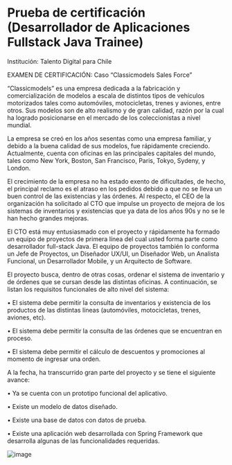 # Prueba de certificación (Desarrollador de Aplicaciones Fullstack Java Trainee)
Institución: Talento Digital para Chile

EXAMEN DE CERTIFICACIÓN: Caso “Classicmodels Sales Force”

“Classicmodels” es una empresa dedicada a la fabricación y comercialización de modelos a escala
de distintos tipos de vehículos motorizados tales como automóviles, motocicletas, trenes y aviones,
entre otros. Sus modelos son de alto realismo y de gran calidad, razón por la cual ha logrado
posicionarse en el mercado de los coleccionistas a nivel mundial.

La empresa se creó en los años sesentas como una empresa familiar, y debido a la buena calidad de
sus modelos, fue rápidamente creciendo. Actualmente, cuenta con oficinas en las principales
capitales del mundo, tales como New York, Boston, San Francisco, Paris, Tokyo, Sydeny, y London.

El crecimiento de la empresa no ha estado exento de dificultades, de hecho, el principal reclamo es
el atraso en los pedidos debido a que no se lleva un buen control de las existencias y las órdenes. Al
respecto, el CEO de la organización ha solicitado al CTO que impulse un proyecto de mejora de los
sistemas de inventarios y existencias que ya data de los años 90s y no se le han hecho grandes
mejoras.

El CTO está muy entusiasmado con el proyecto y rápidamente ha formado un equipo de proyectos
de primera línea del cual usted forma parte como desarrollador full-stack Java. El equipo de
proyectos también lo conforma un Jefe de Proyectos, un Diseñador UX/UI, un Diseñador Web, un
Analista Funcional, un Desarrollador Mobile, y un Arquitecto de Software.

El proyecto busca, dentro de otras cosas, ordenar el sistema de inventario y de órdenes que se
cursan desde las distintas oficinas. A continuación, se listan los requisitos funcionales de alto nivel
del sistema:

• El sistema debe permitir la consulta de inventarios y existencia de los productos de las
distintas líneas (automóviles, motocicletas, trenes, aviones, etc).

• El sistema debe permitir la consulta de las órdenes que se encuentran en proceso.

• El sistema debe permitir el cálculo de descuentos y promociones al momento de ingresar
una orden.

A la fecha, ha transcurrido gran parte del proyecto y se tiene el siguiente avance:

• Ya se cuenta con un prototipo funcional del aplicativo.

• Existe un modelo de datos diseñado.

• Existe una base de datos con datos de prueba.

• Existe una aplicación web desarrollada con Spring Framework que desarrolla algunas de
las funcionalidades requeridas.

![image](https://user-images.githubusercontent.com/60719493/114817601-50b3b600-9d88-11eb-8236-e2f9faa7ff3f.png)

